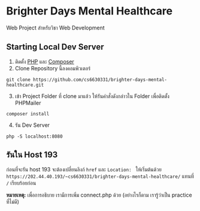 # Brighter Days Mental Healthcare

Web Project สำหรับวิชา Web Development

## Starting Local Dev Server

1. ติดตั้ง [PHP](https://php.net/downloads.php) และ [Composer](https://getcomposer.org/download/)
2. Clone Repository นี้ลงคอมพิวเตอร์
```
git clone https://github.com/cs6630331/brighter-days-mental-healthcare.git
```
3. เข้า Project Folder ที่ clone มาแล้ว ให้รันคำสั่งดังกล่าวใน Folder เพื่อติดตั้ง PHPMailer
```
composer install
```
4. รัน Dev Server
```
php -S localhost:8080
```

## รันใน Host 193
ก่อนที่จะรัน host 193 จะต้องเปลี่ยนลิงก์ `href` และ `Location: ` ให้เริ่มต้นด้วย `https://202.44.40.193/~cs6630331/brighter-days-mental-healthcare/` แทนที่ `/` เรียบร้อยก่อน

**หมายเหตุ:** เพื่อการอธิบาย เรามีการเพิ่ม connect.php ด้วย (อย่างไรก็ตาม เรารู้ว่าเป็น practice ที่ไม่ดี)
